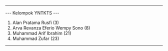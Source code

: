 ------------------------
--- Kelompok YNTKTS ---
1. Alan Pratama Rusfi (3)
2. Arva Revanza Eferio Wempy Sono (8)
3. Muhammad Arif Ibrahim (21)
4. Muhammad Zufar (23)
------------------------
